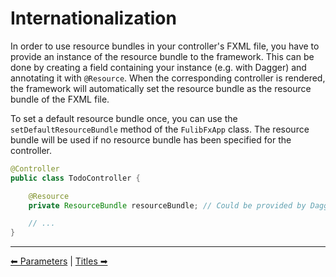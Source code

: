 # Internationalization

In order to use resource bundles in your controller's FXML file, you have to provide an instance of the resource bundle to the
framework. This can be done by creating a field containing your instance (e.g. with Dagger) and annotating it with `@Resource`.
When the corresponding controller is rendered, the framework will automatically set the resource bundle as the resource
bundle of the FXML file.

To set a default resource bundle once, you can use the `setDefaultResourceBundle` method of the `FulibFxApp` class.
The resource bundle will be used if no resource bundle has been specified for the controller.

```java
@Controller
public class TodoController {

    @Resource
    private ResourceBundle resourceBundle; // Could be provided by Dagger

    // ...
}
```

---

[⬅ Parameters](4-parameters.md) | [Titles ➡](6-titles.md)